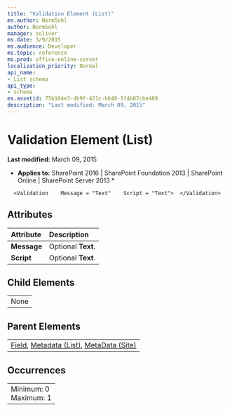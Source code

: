 ```yaml
---
title: "Validation Element (List)"
ms.author: NormSohl
author: NormSohl
manager: soliver
ms.date: 3/9/2015
ms.audience: Developer
ms.topic: reference
ms.prod: office-online-server
localization_priority: Normal
api_name:
- List schema
api_type:
- schema
ms.assetid: 75b104e3-db9f-421c-b648-1f4b87cbe489
description: "Last modified: March 09, 2015"
---
```


# Validation Element (List)

 **Last modified:** March 09, 2015 
  
 * **Applies to:** SharePoint 2016 | SharePoint Foundation 2013 | SharePoint Online | SharePoint Server 2013 * 
  
```
  <Validation    Message = "Text"    Script = "Text">  </Validation>
```

## Attributes

|**Attribute**|**Description**|
|:-----|:-----|
|**Message** <br/> |Optional **Text**.  <br/> |
|**Script** <br/> |Optional **Text**.  <br/> |
   
## Child Elements

||
|:-----|
|None |
   
## Parent Elements

||
|:-----|
|[Field](field-element-list.md), [Metadata (List)](metadata-element-list.md), [MetaData (Site)](../../collaborative-application-markup-language-caml-schemas/site-schema/metadata-element-site.md)|
   
## Occurrences

||
|:-----|
|Minimum: 0  <br/> Maximum: 1  <br/> |
   

